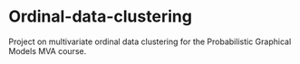 # Ordinal-data-clustering
Project on multivariate ordinal data clustering for the Probabilistic Graphical Models MVA course.
